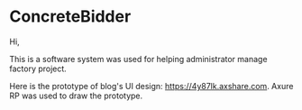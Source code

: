 # ConcreteBidder

Hi,

This is a software system was used for helping administrator manage factory project.

Here is the prototype of blog's UI design: https://4y87lk.axshare.com. Axure RP was used to draw the prototype.
